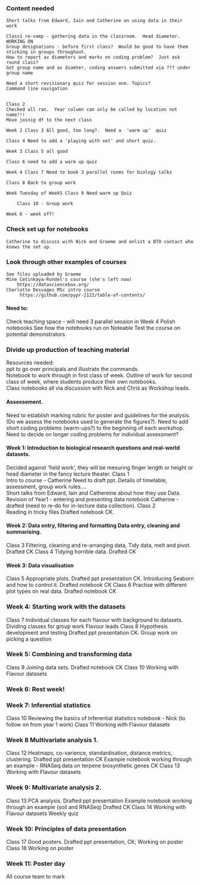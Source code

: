 ### Content needed
    Short talks from Edward, Iain and Catherine on using data in their work
    
    Class1 re-vamp - gathering data in the classroom.  Head diameter.  WORKING ON
    Group designations - before first class?  Would be good to have them sticking in groups throughout.
    How to report av diameters and marks on coding problem?  Just ask round class?
    Get group name and av diamter, coding answers submitted via ??? under group name

    Need a short revisionary quiz for session one. Topics?
    Command line navigation


    Class 2
    Checked all ran.  Year column can only be called by location not name!!!
    Move joinig df to the next class

    Week 2 Class 3 All good, too long?.  Need a  'warm up'  quiz

    Class 4 Need to add a 'playing with set' and short quiz.

    Week 3 Class 5 all good

    Class 6 need to add a warm up quiz

    Week 4 Class 7 Need to book 3 parallel rooms for biology talks

    Class 8 Back to group work 

    Week Tuesday of Week5 Class 9 Need warm up Quiz

        Class 10 - Group work

    Week 6 - week off!

### Check set up for notebooks 
    Catherine to discuss with Nick and Graeme and enlist a BTO contact who knows the set up.

### Look through other examples of courses
    See files uploaded by Graeme
    Mine Cetinkaya-Rundel's course (she's left now)
        https://datasciencebox.org/
    Charlotte Desvages MSc intro course
         https://github.com/pypr-2122/table-of-contents/

#### Need to:
 Check teaching space - will need 3 parallel session in Week 4
 Polish notebooks
 See how the notebooks run on Noteable
 Test the course on potential demonstrators

### Divide up production of teaching material
Resources needed:  
    ppt to go over principals and illustrate the commands.  
    Notebook to work through in first class of week. 
    Outline of work for second class of week, where students produce their own notebooks.  
    Class notebooks all via discussion with Nick and Chris as Workshop leads.  
    
#### Assessement. 
Need to establish marking rubric for poster and guidelines for the analysis.  
(Do we assess the notebooks used to generate the figures?). 
Need to add short coding problems (warm-ups?) to the beginning of each workshop.  
Need to decide on longer coding problems for individual assessment?  


#### Week 1: Introduction to biological research questions and real-world datasets.  
Decided against 'field work', they will be mesuring finger length or height or head diameter in the fancy lecture theater. 
Class 1   
        Intro to course - Catherine Need to draft ppt.  Details of timetable, assessment, group work rules....  
        Short talks from Edward, Iain and Cathereine about how they use Data. 
        Revision of Year1 - entering and presenting data notebook Catherine - drafted (need to re-do for in-lecture data collection). 
Class 2   
    Reading in tricky files Drafted notebook CK. 

#### Week 2: Data entry, filtering and formatting Data entry, cleaning and summarising.  
Class 3 
    Filtering, cleaning and re-arranging data, Tidy data, melt and pivot.  Drafted CK
Class 4 
    Tidying horrible data. Drafted CK
 
#### Week 3: Data visualisation  
Class 5 
    Appropriate plots.  Drafted ppt presentation  CK. 
    Introducing Seaborn and how to control it.  Drafted notebook  CK
Class 6 
    Practise with different plot types on real data.  Drafted notebook CK

### Week 4: Starting work with the datasets  
Class 7 
    Individual classes for each flavour with background to datasets.  Dividing classes for group work Flavour leads
Class 8 
    Hypothesis development and testing  Drafted ppt presentation  CK. 
    Group work on picking a question

### Week 5: Combining and transforming data 
Class 9 
    Joining data sets.   Drafted notebook CK
Class 10 
    Working with Flavour datasets

### Week 6: Rest week!

### Week 7: Inferential statistics   
Class 10 
    Reviewing the basics of Inferential statistics notebook - Nick (to follow on from year 1 work)
Class 11
    Working with Flavour datasets

### Week 8 Multivariate analysis 1.  
Class 12 
    Heatmaps, co-varience, standardisation, distance metrics, clustering. Drafted ppt presentation CK
    Example notebook working through an example - RNASeq data on terpene biosynthetic genes CK
Class 13 
    Working with Flavour datasets

### Week 9: Multivariate analysis 2.  
Class 13 
    PCA analysis. Drafted ppt presentation
    Example notebook working through an example (soil and RNASeq) Drafted CK
Class 14  Working with Flavour datasets
Weekly quiz  

### Week 10: Principles of data presentation  
Class 17 
    Good posters.  Drafted ppt presentation, CK; Working on poster
Class 18 Working on poster

### Week 11: Poster day  
All course team to mark



